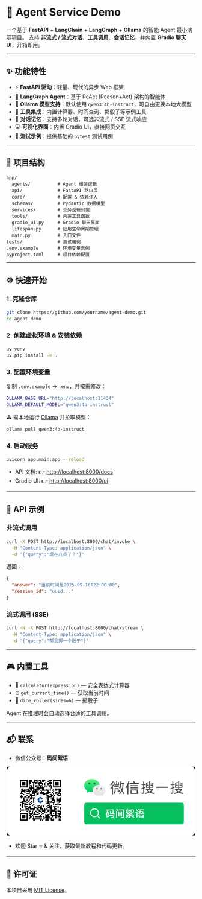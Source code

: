 # 🚀 Agent Service Demo

一个基于 **FastAPI** + **LangChain** + **LangGraph** + **Ollama** 的智能 Agent 最小演示项目。
支持 **非流式 / 流式对话**、**工具调用**、**会话记忆**，并内置 **Gradio 聊天 UI**，开箱即用。

---

## ✨ 功能特性

* ⚡ **FastAPI 驱动**：轻量、现代的异步 Web 框架
* 🧠 **LangGraph Agent**：基于 ReAct (Reason+Act) 架构的智能体
* 🔗 **Ollama 模型支持**：默认使用 `qwen3:4b-instruct`，可自由更换本地大模型
* 🎲 **工具集成**：内置计算器、时间查询、掷骰子等示例工具
* 💾 **对话记忆**：支持多轮对话，可选非流式 / SSE 流式响应
* 💻 **可视化界面**：内置 Gradio UI，直接网页交互
* 🧪 **测试示例**：提供基础的 `pytest` 测试用例

---

## 📂 项目结构

```
app/
  agents/          # Agent 组装逻辑
  api/             # FastAPI 路由层
  core/            # 配置 & 依赖注入
  schemas/         # Pydantic 数据模型
  services/        # 业务逻辑封装
  tools/           # 内置工具函数
  gradio_ui.py     # Gradio 聊天界面
  lifespan.py      # 应用生命周期管理
  main.py          # 入口文件
tests/             # 测试用例
.env.example       # 环境变量示例
pyproject.toml     # 项目依赖配置
```

---

## ⚙️ 快速开始

### 1. 克隆仓库

```bash
git clone https://github.com/yourname/agent-demo.git
cd agent-demo
```

### 2. 创建虚拟环境 & 安装依赖

```bash
uv venv
uv pip install -e .
```

### 3. 配置环境变量

复制 `.env.example` → `.env`，并按需修改：

```bash
OLLAMA_BASE_URL="http://localhost:11434"
OLLAMA_DEFAULT_MODEL="qwen3:4b-instruct"
```

⚠️ 需本地运行 [Ollama](https://ollama.com/) 并拉取模型：

```bash
ollama pull qwen3:4b-instruct
```

### 4. 启动服务

```bash
uvicorn app.main:app --reload
```

* API 文档: 👉 [http://localhost:8000/docs](http://localhost:8000/docs)
* Gradio UI: 👉 [http://localhost:8000/ui](http://localhost:8000/ui)

---

## 📡 API 示例

### 非流式调用

```bash
curl -X POST http://localhost:8000/chat/invoke \
  -H "Content-Type: application/json" \
  -d '{"query":"现在几点了？"}'
```

返回：

```json
{
  "answer": "当前时间是2025-09-16T22:00:00",
  "session_id": "uuid..."
}
```

### 流式调用 (SSE)

```bash
curl -N -X POST http://localhost:8000/chat/stream \
  -H "Content-Type: application/json" \
  -d '{"query":"帮我掷一个骰子"}'
```

---

## 🎮 内置工具

* 🧮 `calculator(expression)` — 安全表达式计算器
* ⏰ `get_current_time()` — 获取当前时间
* 🎲 `dice_roller(sides=6)` — 掷骰子

Agent 在推理时会自动选择合适的工具调用。

---
## 📬 联系

* 微信公众号：**码间絮语**
<center>
  <img src="https://github.com/acelee0621/fastapi-users-turtorial/blob/main/QRcode.png" width="500" alt="签名图">
</center>

* 欢迎 Star ⭐ & 关注，获取最新教程和代码更新。
---

## 📜 许可证

本项目采用 [MIT License](./LICENSE)。
